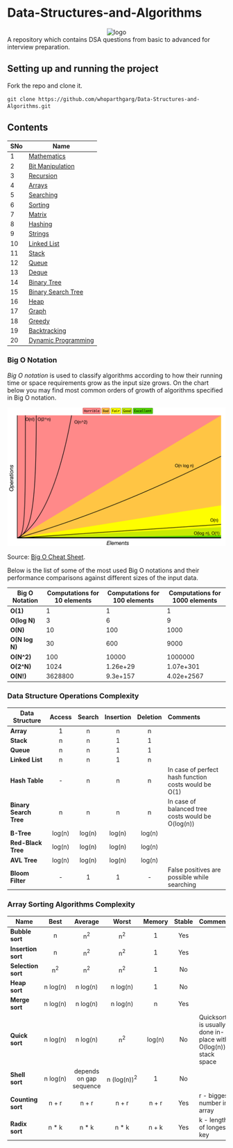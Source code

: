 # Data-Structures-and-Algorithms
<center><img src="logo.png" alt="logo"></center>
A repository which contains DSA questions from basic to advanced for interview preparation.

## Setting up and running the project
Fork the repo and clone it.
```
git clone https://github.com/whoparthgarg/Data-Structures-and-Algorithms.git
```
## Contents
SNo | Name |
----|------|
1 | [Mathematics](https://github.com/whoparthgarg/Data-Structures-and-Algorithms/tree/main/01.%20Mathematics)
2 | [Bit Manipulation](https://github.com/whoparthgarg/Data-Structures-and-Algorithms/tree/main/02.%20Bit%20Manipulation)
3 | [Recursion](https://github.com/whoparthgarg/Data-Structures-and-Algorithms/tree/main/03.%20Recursion)	
4 | [Arrays](https://github.com/whoparthgarg/Data-Structures-and-Algorithms/tree/main/04.%20Arrays)  	
5 | [Searching](https://github.com/whoparthgarg/Data-Structures-and-Algorithms/tree/main/05.%20Searching)  
6 | [Sorting](https://github.com/whoparthgarg/Data-Structures-and-Algorithms/tree/main/06.%20Sorting)   
7 | [Matrix](https://github.com/whoparthgarg/Data-Structures-and-Algorithms/tree/main/07.%20Matrix)    
8 |[Hashing](https://github.com/whoparthgarg/Data-Structures-and-Algorithms/tree/main/08.%20Hashing)   	
9 |[Strings](https://github.com/whoparthgarg/Data-Structures-and-Algorithms/tree/main/09.%20Strings)	
10 | [Linked List](https://github.com/whoparthgarg/Data-Structures-and-Algorithms/tree/main/10.%20Linked%20List)     	
11 | [Stack](https://github.com/whoparthgarg/Data-Structures-and-Algorithms/tree/main/11.%20Stacks)	  	
12 | [Queue](https://github.com/whoparthgarg/Data-Structures-and-Algorithms/tree/main/12.%20Queue)	   
13 | [Deque](https://github.com/whoparthgarg/Data-Structures-and-Algorithms/tree/main/13.%20Deque)	   
14 | [Binary Tree](https://github.com/whoparthgarg/Data-Structures-and-Algorithms/tree/main/14.%20Binary%20Tree)	    	
15 | [Binary Search Tree](https://github.com/whoparthgarg/Data-Structures-and-Algorithms/tree/main/15.%20Binary%20Search%20Tree)     	
16 | [Heap](https://github.com/whoparthgarg/Data-Structures-and-Algorithms/tree/main/16.%20Heaps)
17 | [Graph](https://github.com/whoparthgarg/Data-Structures-and-Algorithms/tree/main/17.%20Graphs)	   
18 | [Greedy](https://github.com/whoparthgarg/Data-Structures-and-Algorithms/tree/main/18.%20Greedy%20Algorithms)     	
19 | [Backtracking](https://github.com/whoparthgarg/Data-Structures-and-Algorithms/tree/main/19.%20Backtracking)     	
20 | [Dynamic Programming](https://github.com/whoparthgarg/Data-Structures-and-Algorithms/tree/main/20.%20Dynamic%20Programming)

### Big O Notation

*Big O notation* is used to classify algorithms according to how their running time or space requirements grow as the input size grows.
On the chart below you may find most common orders of growth of algorithms specified in Big O notation.

![Big O graphs](./big-o-graph.png)

Source: [Big O Cheat Sheet](http://bigocheatsheet.com/).

Below is the list of some of the most used Big O notations and their performance comparisons against different sizes of the input data.

| Big O Notation | Computations for 10 elements | Computations for 100 elements | Computations for 1000 elements  |
| -------------- | ---------------------------- | ----------------------------- | ------------------------------- |
| **O(1)**       | 1                            | 1                             | 1                               |
| **O(log N)**   | 3                            | 6                             | 9                               |
| **O(N)**       | 10                           | 100                           | 1000                            |
| **O(N log N)** | 30                           | 600                           | 9000                            |
| **O(N^2)**     | 100                          | 10000                         | 1000000                         |
| **O(2^N)**     | 1024                         | 1.26e+29                      | 1.07e+301                       |
| **O(N!)**      | 3628800                      | 9.3e+157                      | 4.02e+2567                      |

### Data Structure Operations Complexity

| Data Structure          | Access    | Search    | Insertion | Deletion  | Comments  |
| ----------------------- | :-------: | :-------: | :-------: | :-------: | :-------- |
| **Array**               | 1         | n         | n         | n         |           |
| **Stack**               | n         | n         | 1         | 1         |           |
| **Queue**               | n         | n         | 1         | 1         |           |
| **Linked List**         | n         | n         | 1         | n         |           |
| **Hash Table**          | -         | n         | n         | n         | In case of perfect hash function costs would be O(1) |
| **Binary Search Tree**  | n         | n         | n         | n         | In case of balanced tree costs would be O(log(n)) |
| **B-Tree**              | log(n)    | log(n)    | log(n)    | log(n)    |           |
| **Red-Black Tree**      | log(n)    | log(n)    | log(n)    | log(n)    |           |
| **AVL Tree**            | log(n)    | log(n)    | log(n)    | log(n)    |           |
| **Bloom Filter**        | -         | 1         | 1         | -         | False positives are possible while searching |

### Array Sorting Algorithms Complexity

| Name                  | Best            | Average             | Worst               | Memory    | Stable    | Comments  |
| --------------------- | :-------------: | :-----------------: | :-----------------: | :-------: | :-------: | :-------- |
| **Bubble sort**       | n               | n<sup>2</sup>       | n<sup>2</sup>       | 1         | Yes       |           |
| **Insertion sort**    | n               | n<sup>2</sup>       | n<sup>2</sup>       | 1         | Yes       |           |
| **Selection sort**    | n<sup>2</sup>   | n<sup>2</sup>       | n<sup>2</sup>       | 1         | No        |           |
| **Heap sort**         | n&nbsp;log(n)   | n&nbsp;log(n)       | n&nbsp;log(n)       | 1         | No        |           |
| **Merge sort**        | n&nbsp;log(n)   | n&nbsp;log(n)       | n&nbsp;log(n)       | n         | Yes       |           |
| **Quick sort**        | n&nbsp;log(n)   | n&nbsp;log(n)       | n<sup>2</sup>       | log(n)    | No        | Quicksort is usually done in-place with O(log(n)) stack space |
| **Shell sort**        | n&nbsp;log(n)   | depends on gap sequence   | n&nbsp;(log(n))<sup>2</sup>  | 1         | No         |           |
| **Counting sort**     | n + r           | n + r               | n + r               | n + r     | Yes       | r - biggest number in array |
| **Radix sort**        | n * k           | n * k               | n * k               | n + k     | Yes       | k - length of longest key |